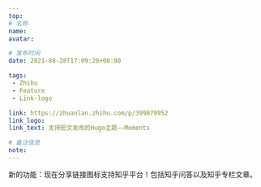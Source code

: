 ```yaml
---
top:
# 名称
name:
avatar:

# 发布时间
date: 2021-08-28T17:09:28+08:00

tags:
 - Zhihu
 - Feature
 - Link-logo

link: https://zhuanlan.zhihu.com/p/399879952
link_logo:
link_text: 支持短文发布的Hugo主题——Moments

# 备注信息
note: 
---
```

新的功能：现在分享链接图标支持知乎平台！包括知乎问答以及知乎专栏文章。